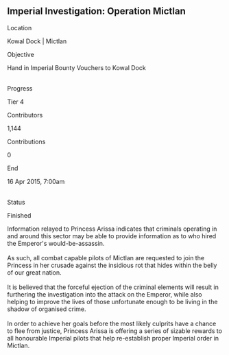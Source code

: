 ## Imperial Investigation: Operation Mictlan

Location

Kowal Dock \| Mictlan

Objective

Hand in Imperial Bounty Vouchers to Kowal Dock

\
Progress

Tier 4

Contributors

1,144

Contributions

0

End

16 Apr 2015, 7:00am

\
Status

Finished

Information relayed to Princess Arissa indicates that criminals
operating in and around this sector may be able to provide information
as to who hired the Emperor\'s would-be-assassin.\
\
As such, all combat capable pilots of Mictlan are requested to join the
Princess in her crusade against the insidious rot that hides within the
belly of our great nation.\
\
It is believed that the forceful ejection of the criminal elements will
result in furthering the investigation into the attack on the Emperor,
while also helping to improve the lives of those unfortunate enough to
be living in the shadow of organised crime.\
\
In order to achieve her goals before the most likely culprits have a
chance to flee from justice, Princess Arissa is offering a series of
sizable rewards to all honourable Imperial pilots that help re-establish
proper Imperial order in Mictlan.
